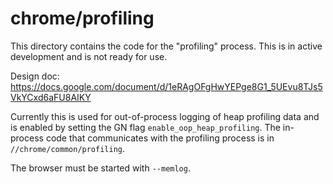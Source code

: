 # chrome/profiling

This directory contains the code for the "profiling" process. This is in
active development and is not ready for use.

Design doc: https://docs.google.com/document/d/1eRAgOFgHwYEPge8G1_5UEvu8TJs5VkYCxd6aFU8AIKY

Currently this is used for out-of-process logging of heap profiling data and
is enabled by setting the GN flag `enable_oop_heap_profiling`. The in-process
code that communicates with the profiling process is in
`//chrome/common/profiling`.

The browser must be started with `--memlog`.
